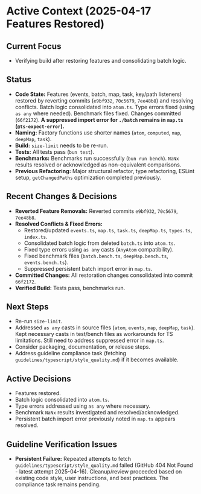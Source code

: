 # Active Context (2025-04-17 Features Restored)

## Current Focus
- Verifying build after restoring features and consolidating batch logic.

## Status
- **Code State:** Features (events, batch, map, task, key/path listeners) restored by reverting commits (`e9bf932`, `70c5679`, `7ee48b8`) and resolving conflicts. Batch logic consolidated into `atom.ts`. Type errors fixed (using `as any` where needed). Benchmark files fixed. Changes committed (`66f2172`). **A suppressed import error for `./batch` remains in `map.ts` (`@ts-expect-error`).**
- **Naming:** Factory functions use shorter names (`atom`, `computed`, `map`, `deepMap`, `task`).
- **Build:** `size-limit` needs to be re-run.
- **Tests:** All tests pass (`bun test`).
- **Benchmarks:** Benchmarks run successfully (`bun run bench`). `NaNx` results resolved or acknowledged as non-equivalent comparisons.
- **Previous Refactoring:** Major structural refactor, type refactoring, ESLint setup, `getChangedPaths` optimization completed previously.

## Recent Changes & Decisions
- **Reverted Feature Removals:** Reverted commits `e9bf932`, `70c5679`, `7ee48b8`.
- **Resolved Conflicts & Fixed Errors:**
    - Restored/updated `events.ts`, `map.ts`, `task.ts`, `deepMap.ts`, `types.ts`, `index.ts`.
    - Consolidated batch logic from deleted `batch.ts` into `atom.ts`.
    - Fixed type errors using `as any` casts (`AnyAtom` compatibility).
    - Fixed benchmark files (`batch.bench.ts`, `deepMap.bench.ts`, `events.bench.ts`).
    - Suppressed persistent batch import error in `map.ts`.
- **Committed Changes:** All restoration changes consolidated into commit `66f2172`.
- **Verified Build:** Tests pass, benchmarks run.

## Next Steps
- Re-run `size-limit`.
- Addressed `as any` casts in source files (`atom`, `events`, `map`, `deepMap`, `task`). Kept necessary casts in test/bench files as workarounds for TS limitations. Still need to address suppressed error in `map.ts`.
- Consider packaging, documentation, or release steps.
- Address guideline compliance task (fetching `guidelines/typescript/style_quality.md`) if it becomes available.

## Active Decisions
- Features restored.
- Batch logic consolidated into `atom.ts`.
- Type errors addressed using `as any` where necessary.
- Benchmark `NaNx` results investigated and resolved/acknowledged.
- Persistent batch import error previously noted in `map.ts` appears resolved.

## Guideline Verification Issues
- **Persistent Failure:** Repeated attempts to fetch `guidelines/typescript/style_quality.md` failed (GitHub 404 Not Found - latest attempt 2025-04-16). Cleanup/review proceeded based on existing code style, user instructions, and best practices. The compliance task remains pending.
